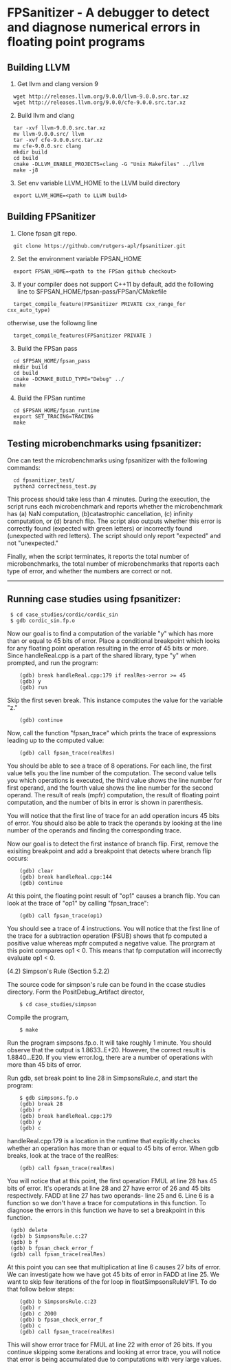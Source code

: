 FPSanitizer - A debugger to detect and diagnose numerical errors in floating point programs
======

Building LLVM
------

1. Get llvm and clang version 9

```
  wget http://releases.llvm.org/9.0.0/llvm-9.0.0.src.tar.xz
  wget http://releases.llvm.org/9.0.0/cfe-9.0.0.src.tar.xz
```

2. Build llvm and clang

```
  tar -xvf llvm-9.0.0.src.tar.xz
  mv llvm-9.0.0.src/ llvm
  tar -xvf cfe-9.0.0.src.tar.xz
  mv cfe-9.0.0.src clang
  mkdir build
  cd build
  cmake -DLLVM_ENABLE_PROJECTS=clang -G "Unix Makefiles" ../llvm
  make -j8

```

3. Set env variable LLVM_HOME to the LLVM build directory
```
  export LLVM_HOME=<path to LLVM build>
```

Building FPSanitizer
------

1. Clone fpsan git repo.
```
  git clone https://github.com/rutgers-apl/fpsanitizer.git

```

2. Set the environment variable FPSAN_HOME

```
  export FPSAN_HOME=<path to the FPSan github checkout>

```


3. If your compiler does not support C++11 by default, add the following line to $FPSAN_HOME/fpsan-pass/FPSan/CMakefile

```
  target_compile_feature(FPSanitizer PRIVATE cxx_range_for cxx_auto_type)

```

otherwise, use the followng line

```
  target_compile_features(FPSanitizer PRIVATE )

```

3. Build the FPSan pass

```
  cd $FPSAN_HOME/fpsan_pass
  mkdir build
  cd build
  cmake -DCMAKE_BUILD_TYPE="Debug" ../
  make

```


4. Build the FPSan runtime

```
  cd $FPSAN_HOME/fpsan_runtime
  export SET_TRACING=TRACING
  make

```


Testing microbenchmarks using fpsanitizer:
------

One can test the microbenchmarks using
fpsanitizer with the following commands: 

```
  cd fpsanitizer_test/
  python3 correctness_test.py
```


This process should take less than 4 minutes. During the execution,
the script runs each microbenchmark and reports whether the
microbenchmark has (a) NaN computation, (b)catastrophic cancellation,
(c) infinity computation, or (d) branch flip. The script also outputs
whether this error is correctly found (expected with green letters) or
incorrectly found (unexpected with red letters). The script should
only report "expected" and not "unexpected."

Finally, when the script terminates, it reports the total number of
microbenchmarks, the total number of microbenchmarks that reports each
type of error, and whether the numbers are correct or not.

------
Running case studies using fpsanitizer:
------
```
 $ cd case_studies/cordic/cordic_sin
 $ gdb cordic_sin.fp.o
```
Now our goal is to find a computation of the variable "y"
which has more than or equal to 45 bits of error.  Place a
conditional breakpoint which looks for any floating point operation
resulting in the error of 45 bits or more. Since
handleReal.cpp is a part of the shared library, type "y"
when prompted, and run the program:

```
    (gdb) break handleReal.cpp:179 if realRes->error >= 45
    (gdb) y
    (gdb) run
```
Skip the first seven break. This instance computes the value for
the variable "z." 
```
    (gdb) continue
```
Now, call the function "fpsan_trace" which prints the trace of
expressions leading up to the computed value:
```
    (gdb) call fpsan_trace(realRes)
```
You should be able to see a trace of 8 operations. For each
line, the first value tells you the line number of the computation. The
second value tells you which operations is executed, the
third value shows the line number for first operand,
and the fourth value shows the line number for the
second operand. The result of reals (mpfr) computation, the
result of floating point computation, and the number of bits in error
is shown in parenthesis.

You will notice that the first line of trace for an add operation
incurs 45 bits of error. You should also be able to track
the operands by looking at the line number of the operands and
finding the corresponding trace.

Now our goal is to detect the first instance of branch
flip. First, remove the exisiting breakpoint and add a
breakpoint that detects where branch flip occurs:

```
    (gdb) clear
    (gdb) break handleReal.cpp:144
    (gdb) continue
```
At this point, the floating point result of "op1" causes a branch
flip. You can look at the trace of "op1" by calling
"fpsan_trace":

```
    (gdb) call fpsan_trace(op1)
```
You should see a trace of 4 instructions. You will notice that
the first line of the trace for a subtraction operation
(FSUB) shows that fp computed a positive value whereas
mpfr computed a negative value. The prorgram at this point
compares op1 < 0. This means that fp computation will
incorrectly evaluate op1 < 0.


(4.2) Simpson's Rule (Section 5.2.2)

 The source code for simpson's rule can be found in the ccase
 studies directory. Form the PositDebug_Artifact director,
```
    $ cd case_studies/simpson
```
Compile the program,
```
    $ make
```
Run the program simpsons.fp.o. It will take roughly 1
minute. You should observe that the output is
1.8633..E+20. However, the correct result is 1.8840...E20. 
If you view error.log, there are a number of operations with  
more than 45 bits of error.

Run gdb, set break point to line 28 in SimpsonsRule.c, and start the program:
```
    $ gdb simpsons.fp.o
    (gdb) break 28
    (gdb) r
    (gdb) break handleReal.cpp:179
    (gdb) y
    (gdb) c
```
handleReal.cpp:179 is a location in the runtime that
explicitly checks whether an operation has more than or
equal to 45 bits of error. When gdb breaks, look at the
trace of the realRes:
```
    (gdb) call fpsan_trace(realRes)
```
You will notice that at this point, the first operation
FMUL at line 28 has 45 bits of error. It's operands at line 28 and 27 
have error of 26 and 45 bits respectively. FADD at line 27 has two operands- 
line 25 and 6. Line 6 is a function so we don't have a trace for computations 
in this function. To diagnose the errors in this function we have to set a breakpoint
in this function. 
   ``` 
    (gdb) delete
    (gdb) b SimpsonsRule.c:27
    (gdb) b f
    (gdb) b fpsan_check_error_f
    (gdb) call fpsan_trace(realRes)
```
At this point you can see that multiplication at line 6 causes 27 bits of error. 
We can investigate how we have got 45 bits of error in FADD at line 25. 
We want to skip few iterations of the for loop in floatSimpsonsRuleV1F1. 
To do that follow below steps:
```
    (gdb) b SimpsonsRule.c:23
    (gdb) r 
    (gdb) c 2000
    (gdb) b fpsan_check_error_f
    (gdb) c
    (gdb) call fpsan_trace(realRes)
```
This will show error trace for FMUL at line 22 with error of 26 bits.
If you continue skipping some iterations and looking at error trace, you will notice that 
error is being accumulated due to computations with very large values.
